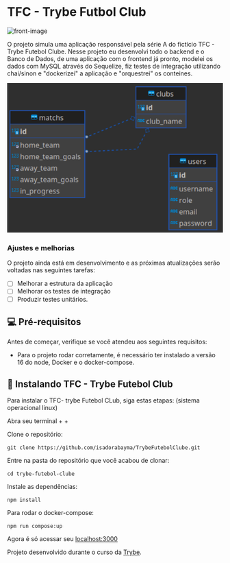 # TFC - Trybe Futbol Club


<img src="front-example.png" alt="front-image">

O projeto simula uma aplicação responsável pela série A do fictício TFC - Trybe Futebol Clube.
Nesse projeto eu desenvolvi todo o backend e o Banco de Dados, de uma aplicação com o frontend já pronto, modelei os dados com MySQL através do Sequelize, fiz testes de integração utilizando chai/sinon e "dockerizei" a aplicação e "orquestrei" os conteines.

<img src="diagram.png" alt="diagrama do banco">

### Ajustes e melhorias

O projeto ainda está em desenvolvimento e as próximas atualizações serão voltadas nas seguintes tarefas:

- [ ] Melhorar a estrutura da aplicação
- [ ] Melhorar os testes de integração
- [ ] Produzir testes unitários.

## 💻 Pré-requisitos

Antes de começar, verifique se você atendeu aos seguintes requisitos:

* Para o projeto rodar corretamente, é necessário ter instalado a versão 16 do node, Docker e o docker-compose.


## 🚀 Instalando TFC - Trybe Futebol Club

Para instalar o TFC- trybe Futebol CLub, siga estas etapas:
(sistema operacional linux)

Abra seu terminal <ctrl> + <alt> + <t>
  
Clone o repositório:
```
git clone https://github.com/isadorabayma/TrybeFutebolClube.git
```
Entre na pasta do repositório que você acabou de clonar:
 ```
cd trybe-futebol-clube
  ```
Instale as dependências:
 ```
npm install
  ```
  
Para rodar o docker-compose:
  ```
  npm run compose:up
  ```
Agora é só acessar seu [localhost:3000](http://localhost:3000) 
 
Projeto desenvolvido durante o curso da [Trybe](https://github.com/tryber).
